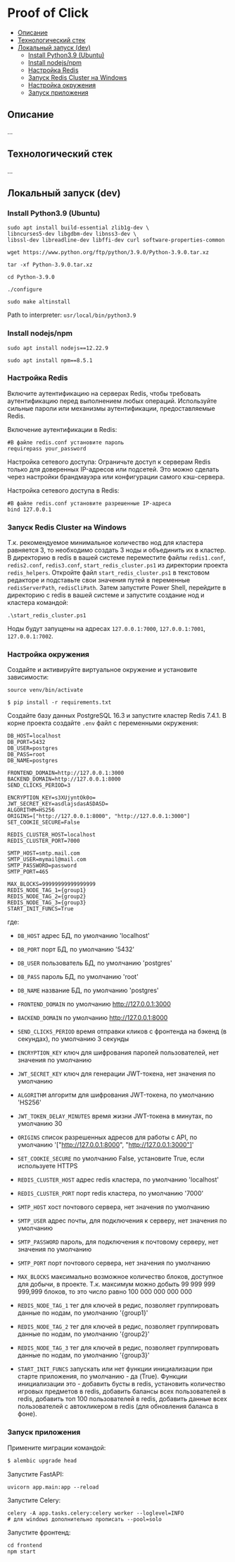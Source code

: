 # Proof of Click

- [Описание](#description)
- [Технологический стек](#stack)
- [Локальный запуск (dev)](#start_local)
  - [Install Python3.9 (Ubuntu)](#install_python)
  - [Install nodejs/npm](#install_npm)
  - [Настройка Redis](#setting_redis)
  - [Запуск Redis Cluster на Windows](#start_redis_win)
  - [Настройка окружения](#setting_env)
  - [Запуск приложения](#start_app)

## Описание <a name="description"></a>
...
## Технологический стек <a name="stack"></a>
...
## Локальный запуск (dev) <a name="start_local"></a>

### Install Python3.9 (Ubuntu) <a name="install_python"></a>

```shell
sudo apt install build-essential zlib1g-dev \
libncurses5-dev libgdbm-dev libnss3-dev \
libssl-dev libreadline-dev libffi-dev curl software-properties-common
```

```shell
wget https://www.python.org/ftp/python/3.9.0/Python-3.9.0.tar.xz
```

```shell
tar -xf Python-3.9.0.tar.xz
```

```shell
cd Python-3.9.0
```

```shell
./configure
```

```shell
sudo make altinstall
```

Path to interpreter: `usr/local/bin/python3.9`

### Install nodejs/npm <a name="install_npm"></a>

```shell
sudo apt install nodejs==12.22.9
```

```shell
sudo apt install npm==8.5.1
```

### Настройка Redis <a name="setting_redis"></a>

Включите аутентификацию на серверах Redis, чтобы требовать аутентификацию перед выполнением любых операций.
Используйте сильные пароли или механизмы аутентификации, предоставляемые Redis.

Включение аутентификации в Redis:

```
#В файле redis.conf установите пароль
requirepass your_password
```
Настройка сетевого доступа: Ограничьте доступ к серверам Redis только для доверенных IP-адресов или подсетей.
Это можно сделать через настройки брандмауэра или конфигурации самого кэш-сервера.

Настройка сетевого доступа в Redis:

```
#В файле redis.conf установите разрешенные IP-адреса
bind 127.0.0.1
```

### Запуск Redis Cluster на Windows <a name="start_redis_win"></a>

Т.к. рекомендуемое минимальное количество нод для кластера равняется 3,
то необходимо создать 3 ноды и объединить их в кластер. В директорию в redis
в вашей системе переместите файлы `redis1.conf`, `redis2.conf`, `redis3.conf`,
`start_redis_cluster.ps1` из директории проекта `redis_helpers`.
Откройте файл `start_redis_cluster.ps1` в текстовом редакторе и подставьте
свои значения путей в переменные `redisServerPath`, `redisCliPath`.
Затем запустите Power Shell, перейдите в директорию с redis
в вашей системе и запустите создание нод и кластера командой:

```shell
.\start_redis_cluster.ps1
```
Ноды будут запущены на адресах `127.0.0.1:7000`, `127.0.0.1:7001`, `127.0.0.1:7002`.

### Настройка окружения <a name="setting_env"></a>

Создайте и активируйте виртуальное окружение и установите зависимости:
```shell
source venv/bin/activate
```
```shell
$ pip install -r requirements.txt
```
Создайте базу данных PostgreSQL 16.3 и запустите кластер Redis 7.4.1. В корне проекта создайте
`.env` файл с переменными окружения:

```
DB_HOST=localhost
DB_PORT=5432
DB_USER=postgres
DB_PASS=root
DB_NAME=postgres

FRONTEND_DOMAIN=http://127.0.0.1:3000
BACKEND_DOMAIN=http://127.0.0.1:8000
SEND_CLICKS_PERIOD=3

ENCRYPTION_KEY=s3XUjyntOk0o=
JWT_SECRET_KEY=asdlajsdasASDASD=
ALGORITHM=HS256
ORIGINS=["http://127.0.0.1:8000", "http://127.0.0.1:3000"]
SET_COOKIE_SECURE=False

REDIS_CLUSTER_HOST=localhost
REDIS_CLUSTER_PORT=7000

SMTP_HOST=smtp.mail.com
SMTP_USER=mymail@mail.com
SMTP_PASSWORD=password
SMTP_PORT=465

MAX_BLOCKS=99999999999999999
REDIS_NODE_TAG_1={group1}
REDIS_NODE_TAG_2={group2}
REDIS_NODE_TAG_3={group3}
START_INIT_FUNCS=True
```
где:

- `DB_HOST` адрес БД, по умолчанию 'localhost'
- `DB_PORT` порт БД, по умолчанию '5432'
- `DB_USER` пользователь БД, по умолчанию 'postgres'
- `DB_PASS` пароль БД, по умолчанию 'root'
- `DB_NAME` название БД, по умолчанию 'postgres'


- `FRONTEND_DOMAIN` по умолчанию http://127.0.0.1:3000
- `BACKEND_DOMAIN` по умолчанию http://127.0.0.1:8000
- `SEND_CLICKS_PERIOD` время отправки кликов с фронтенда на бэкенд (в секундах), по умолчанию 3 секунды


- `ENCRYPTION_KEY` ключ для шифрования паролей пользователей, нет значения по умолчанию
- `JWT_SECRET_KEY` ключ для генерации JWT-токена, нет значения по умолчанию
- `ALGORITHM` алгоритм для шифрования JWT-токена, по умолчанию 'HS256'
- `JWT_TOKEN_DELAY_MINUTES` время жизни JWT-токена в минутах, по умолчанию 30
- `ORIGINS` список разрешенных адресов для работы с API, по умолчанию '["http://127.0.0.1:8000", "http://127.0.0.1:3000"]'
- `SET_COOKIE_SECURE` по умолчанию False, установите True, если используете HTTPS


- `REDIS_CLUSTER_HOST` адрес redis кластера, по умолчанию 'localhost'
- `REDIS_CLUSTER_PORT` порт redis кластера, по умолчанию '7000'


- `SMTP_HOST` хост почтового сервера, нет значения по умолчанию
- `SMTP_USER` адрес почты, для подключения к серверу, нет значения по умолчанию
- `SMTP_PASSWORD` пароль, для подключения к почтовому серверу, нет значения по умолчанию
- `SMTP_PORT` порт почтового сервера, нет значения по умолчанию


- `MAX_BLOCKS` максимально возможное количество блоков, доступное для добычи, в проекте. Т.к.
максимум можно добыть 99 999 999 999,999 блоков, то это число равно 100 000 000 000 000
- `REDIS_NODE_TAG_1` тег для ключей в редис, позволяет группировать данные по нодам, по умолчанию '{group1}'
- `REDIS_NODE_TAG_2` тег для ключей в редис, позволяет группировать данные по нодам, по умолчанию '{group2}'
- `REDIS_NODE_TAG_3` тег для ключей в редис, позволяет группировать данные по нодам, по умолчанию '{group3}'
- `START_INIT_FUNCS` запускать или нет функции инициализации при старте приложения, по умолчанию - да (True).
Функции инициализации это - добавить бусты в redis, установить количество игровых предметов в redis,
добавить балансы всех пользователей в redis, добавить топ 100 пользователей в redis,
добавить данные всех пользователей с автокликером в redis (для обновления баланса в фоне).

### Запуск приложения <a name="start_app"></a>

Примените миграции командой:
```sh
$ alembic upgrade head
```

Запустите FastAPI:
```shell
uvicorn app.main:app --reload
```

Запустите Celery:
```shell
celery -A app.tasks.celery:celery worker --loglevel=INFO
# для windows дополнительно прописать --pool=solo
```

Запустите фронтенд:
```shell
cd frontend
npm start
```
